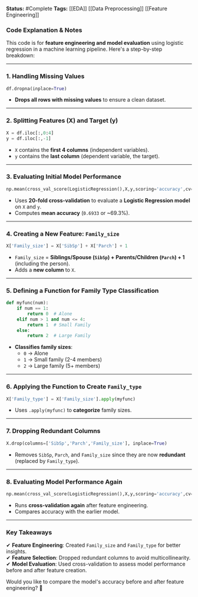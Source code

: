**Status:**  #Complete 
**Tags:**  [[EDA]]  [[Data Preprocessing]]  [[Feature Engineering]] 
### **Code Explanation & Notes**

This code is for **feature engineering and model evaluation** using logistic regression in a machine learning pipeline. Here's a step-by-step breakdown:

---

### **1. Handling Missing Values**

```python
df.dropna(inplace=True)
```

- **Drops all rows with missing values** to ensure a clean dataset.

---

### **2. Splitting Features (X) and Target (y)**

```python
X = df.iloc[:,0:4]  
y = df.iloc[:,-1]
```

- `X` contains the **first 4 columns** (independent variables).
- `y` contains the **last column** (dependent variable, the target).

---

### **3. Evaluating Initial Model Performance**

```python
np.mean(cross_val_score(LogisticRegression(),X,y,scoring='accuracy',cv=20))
```

- Uses **20-fold cross-validation** to evaluate a **Logistic Regression model** on `X` and `y`.
- Computes **mean accuracy** (`0.6933` or ~69.3%).

---

### **4. Creating a New Feature: `Family_size`**

```python
X['Family_size'] = X['SibSp'] + X['Parch'] + 1
```

- `Family_size` = **Siblings/Spouse (`SibSp`) + Parents/Children (`Parch`) + 1** (including the person).
- Adds a **new column** to `X`.

---

### **5. Defining a Function for Family Type Classification**

```python
def myfunc(num):
    if num == 1:
        return 0  # Alone
    elif num > 1 and num <= 4:
        return 1  # Small Family
    else:
        return 2  # Large Family
```

- **Classifies family sizes**:
    - `0` → Alone
    - `1` → Small family (2-4 members)
    - `2` → Large family (5+ members)

---

### **6. Applying the Function to Create `Family_type`**

```python
X['Family_type'] = X['Family_size'].apply(myfunc)
```

- Uses `.apply(myfunc)` to **categorize** family sizes.

---

### **7. Dropping Redundant Columns**

```python
X.drop(columns=['SibSp','Parch','Family_size'], inplace=True)
```

- Removes `SibSp`, `Parch`, and `Family_size` since they are now **redundant** (replaced by `Family_type`).

---

### **8. Evaluating Model Performance Again**

```python
np.mean(cross_val_score(LogisticRegression(),X,y,scoring='accuracy',cv=20))
```

- Runs **cross-validation again** after feature engineering.
- Compares accuracy with the earlier model.

---

### **Key Takeaways**

✔ **Feature Engineering**: Created `Family_size` and `Family_type` for better insights.  
✔ **Feature Selection**: Dropped redundant columns to avoid multicollinearity.  
✔ **Model Evaluation**: Used cross-validation to assess model performance before and after feature creation.

Would you like to compare the model's accuracy before and after feature engineering? 🚀